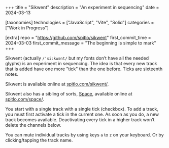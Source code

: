 +++
title = "Sikwent"
description = "An experiment in sequencing"
date = 2024-03-13

[taxonomies]
technologies = ["JavaScript", "Vite", "Solid"]
categories = ["Work in Progress"]

[extra]
repo = "https://github.com/spitlo/sikwent"
first_commit_time = 2024-03-03
first_commit_message = "The beginning is simple to mark"
+++

Sikwent (actually `/'siːkwənt/` but my fonts don’t have all the needed glyphs) is an experiment in sequencing. The idea is that every new track that is added have one more "tick" than the one before. Ticks are sixteenth notes.

Sikwent is available online at [spitlo.com/sikwent/](https://spitlo.com/sikwent/).

Sikwent also has a sibling of sorts, [Space](/code/space/), available online at [spitlo.com/space/](https://spitlo.com/space/).

You start with a single track with a single tick (checkbox). To add a track, you must first activate a tick in the current one. As soon as you do, a new track becomes available. Deactivating every tick in a higher track won’t delete the channels below.

You can mute individual tracks by using keys `a` to `z` on your keyboard. Or by clicking/tapping the track name.
